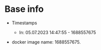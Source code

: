 # Base info
- Timestamps
  - In: 05.07.2023 14:47:55 - 1688557675

- docker image name: 1688557675.
